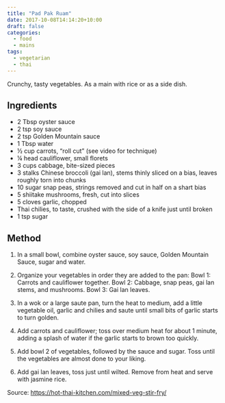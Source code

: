 ```yaml
---
title: "Pad Pak Ruam"
date: 2017-10-08T14:14:20+10:00
draft: false
categories:
  - food
  - mains
tags:
  - vegetarian
  - thai
---
```


Crunchy, tasty vegetables. As a main with rice or as a side dish.
<!--more-->

## Ingredients

* 2 Tbsp oyster sauce
* 2 tsp soy sauce
* 2 tsp Golden Mountain sauce
* 1 Tbsp water
* ½ cup carrots, “roll cut” (see video for technique)
* ¼ head cauliflower, small florets
* 3 cups cabbage, bite-sized pieces
* 3 stalks Chinese broccoli (gai lan), stems thinly sliced on a bias, leaves roughly torn into chunks
* 10 sugar snap peas, strings removed and cut in half on a shart bias
* 5 shiitake mushrooms, fresh, cut into slices
* 5 cloves garlic, chopped
* Thai chilies, to taste, crushed with the side of a knife just until broken
* 1 tsp sugar

## Method

1. In a small bowl, combine oyster sauce, soy sauce, Golden Mountain Sauce, sugar and water.

1. Organize your vegetables in order they are added to the pan: Bowl 1: Carrots and cauliflower together. Bowl 2: Cabbage, snap peas, gai lan stems, and mushrooms. Bowl 3: Gai lan leaves.

1. In a wok or a large saute pan, turn the heat to medium, add a little vegetable oil, garlic and chilies and saute until small bits of garlic starts to turn golden.

1. Add carrots and cauliflower; toss over medium heat for about 1 minute, adding a splash of water if the garlic starts to brown too quickly.

1. Add bowl 2 of vegetables, followed by the sauce and sugar. Toss until the vegetables are almost done to your liking.

1. Add gai lan leaves, toss just until wilted. Remove from heat and serve with jasmine rice.

Source: https://hot-thai-kitchen.com/mixed-veg-stir-fry/



